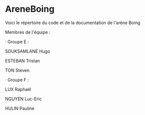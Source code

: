 # AreneBoing
Voici le répertoire du code et de la documentation de l'arène Boing

Membres de l'équipe :

· Groupe E :

  SOUKSAMLANE Hugo
  
  ESTEBAN Tristan
  
  TON Steven
  
  
· Groupe F :  

  LUX Raphaël
  
  NGUYEN Luc-Eric
  
  HULIN Pauline
